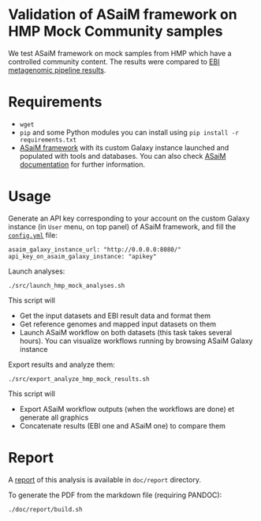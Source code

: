 Validation of ASaiM framework on HMP Mock Community samples
==========================================================

We test ASaiM framework on mock samples from HMP which have a controlled community content. The results were compared to [EBI metagenomic pipeline results](https://www.ebi.ac.uk/metagenomics/projects/SRP004311).

# Requirements

- `wget`
- `pip` and some Python modules you can install using `pip install -r requirements.txt`
- [ASaiM framework](https://github.com/ASaiM/framework) with its custom Galaxy instance launched and populated with tools and databases. You can also check [ASaiM documentation](http://asaim.readthedocs.org/en/latest/framework/index.html) for further information.

# Usage

Generate an API key corresponding to your account on the custom Galaxy instance (in `User` menu, on top panel) of ASaiM framework, and fill the [`config.yml`](config.yml) file:

```
asaim_galaxy_instance_url: "http://0.0.0.0:8080/"
api_key_on_asaim_galaxy_instance: "apikey"
```

Launch analyses:

```
./src/launch_hmp_mock_analyses.sh
```

This script will

- Get the input datasets and EBI result data and format them
- Get reference genomes and mapped input datasets on them
- Launch ASaiM workflow on both datasets (this task takes several hours). You can visualize workflows running by browsing ASaiM Galaxy instance

Export results and analyze them:

```
./src/export_analyze_hmp_mock_results.sh
```

This script will

- Export ASaiM workflow outputs (when the workflows are done) et generate all graphics
- Concatenate results (EBI one and ASaiM one) to compare them

# Report

A [report](doc/report/report.pdf) of this analysis is available in `doc/report` directory.

To generate the PDF from the markdown file (requiring PANDOC):

```
./doc/report/build.sh
```
